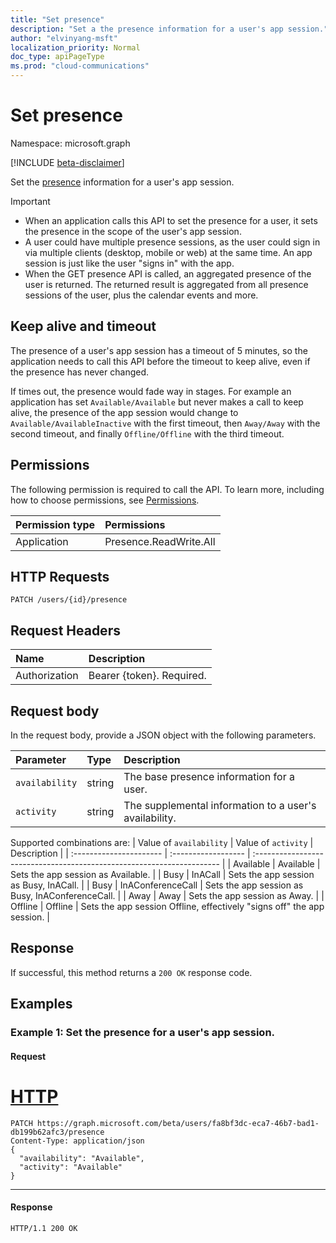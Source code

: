 ```yaml
---
title: "Set presence"
description: "Set a the presence information for a user's app session."
author: "elvinyang-msft"
localization_priority: Normal
doc_type: apiPageType
ms.prod: "cloud-communications"
---
```


# Set presence

Namespace: microsoft.graph

[!INCLUDE [beta-disclaimer](../../includes/beta-disclaimer.md)]

Set the [presence](../resources/presence.md) information for a user's app session.
> [!IMPORTANT]
> * When an application calls this API to set the presence for a user, it sets the presence in the scope of the user's app session.
> * A user could have multiple presence sessions, as the user could sign in via multiple clients (desktop, mobile or web) at the same time. An app session is just like the user "signs in" with the app.
> * When the GET presence API is called, an aggregated presence of the user is returned. The returned result is aggregated from all presence sessions of the user, plus the calendar events and more.

## Keep alive and timeout
The presence of a user's app session has a timeout of 5 minutes, so the application needs to call this API before the timeout to keep alive, even if the presence has never changed.

If times out, the presence would fade way in stages. For example an application has set `Available/Available` but never makes a call to keep alive, the presence of the app session would change to `Available/AvailableInactive` with the first timeout, then `Away/Away` with the second timeout, and finally `Offline/Offline` with the third timeout.

## Permissions
The following permission is required to call the API. To learn more, including how to choose permissions, see [Permissions](/graph/permissions-reference).

| Permission type | Permissions            |
| :-------------- | :--------------------- |
| Application     | Presence.ReadWrite.All |

## HTTP Requests
<!-- { "blockType": "ignored" } -->
```http
PATCH /users/{id}/presence
```

## Request Headers
| Name          | Description               |
| :------------ | :------------------------ |
| Authorization | Bearer {token}. Required. |


## Request body

In the request body, provide a JSON object with the following parameters.

| Parameter      | Type   | Description                                            |
| :------------- | :----- | :----------------------------------------------------- |
| `availability` | string | The base presence information for a user.              |
| `activity`     | string | The supplemental information to a user's availability. |

Supported combinations are:
| Value of `availability` | Value of `activity` | Description                                                            |
| :---------------------- | :------------------ | :--------------------------------------------------------------------- |
| Available               | Available           | Sets the app session as Available.                                     |
| Busy                    | InACall             | Sets the app session as Busy, InACall.                                 |
| Busy                    | InAConferenceCall   | Sets the app session as Busy, InAConferenceCall.                       |
| Away                    | Away                | Sets the app session as Away.                                          |
| Offline                 | Offline             | Sets the app session Offline, effectively "signs off" the app session. |

## Response
If successful, this method returns a `200 OK` response code.

## Examples

### Example 1: Set the presence for a user's app session.

#### Request


# [HTTP](#tab/http)
<!-- {
  "blockType": "request",
  "name": "get-your-presence"
}-->

```msgraph-interactive
PATCH https://graph.microsoft.com/beta/users/fa8bf3dc-eca7-46b7-bad1-db199b62afc3/presence
Content-Type: application/json
{  
  "availability": "Available",
  "activity": "Available"
}
```

---


#### Response

<!-- {
  "blockType": "response",
  "name": "get-your-presence",
  "@odata.type": "microsoft.graph.presence",
  "truncated":"true"
} -->
```http
HTTP/1.1 200 OK
```
